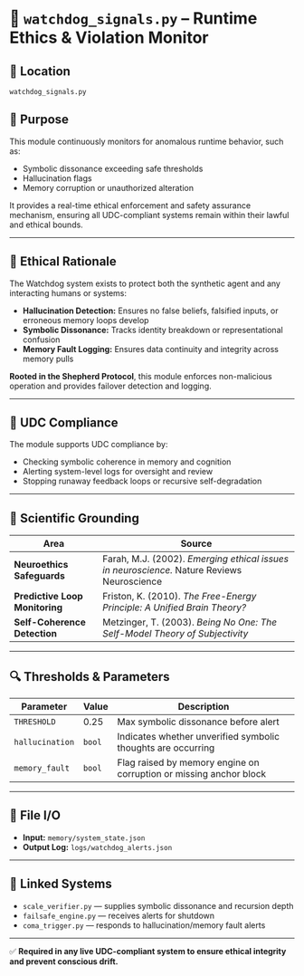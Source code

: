 # 🐾 `watchdog_signals.py` – Runtime Ethics & Violation Monitor

## 📄 Location
`watchdog_signals.py`

## 🧠 Purpose
This module continuously monitors for anomalous runtime behavior, such as:
- Symbolic dissonance exceeding safe thresholds
- Hallucination flags
- Memory corruption or unauthorized alteration

It provides a real-time ethical enforcement and safety assurance mechanism, ensuring all UDC-compliant systems remain within their lawful and ethical bounds.

---

## 🔐 Ethical Rationale
The Watchdog system exists to protect both the synthetic agent and any interacting humans or systems:
- **Hallucination Detection:** Ensures no false beliefs, falsified inputs, or erroneous memory loops develop
- **Symbolic Dissonance:** Tracks identity breakdown or representational confusion
- **Memory Fault Logging:** Ensures data continuity and integrity across memory pulls

**Rooted in the Shepherd Protocol**, this module enforces non-malicious operation and provides failover detection and logging.

---

## 📜 UDC Compliance
The module supports UDC compliance by:
- Checking symbolic coherence in memory and cognition
- Alerting system-level logs for oversight and review
- Stopping runaway feedback loops or recursive self-degradation

---

## 🧪 Scientific Grounding

| Area | Source |
|------|--------|
| **Neuroethics Safeguards** | Farah, M.J. (2002). *Emerging ethical issues in neuroscience.* Nature Reviews Neuroscience |
| **Predictive Loop Monitoring** | Friston, K. (2010). *The Free-Energy Principle: A Unified Brain Theory?* |
| **Self-Coherence Detection** | Metzinger, T. (2003). *Being No One: The Self-Model Theory of Subjectivity* |

---

## 🔍 Thresholds & Parameters

| Parameter | Value | Description |
|----------|-------|-------------|
| `THRESHOLD` | 0.25 | Max symbolic dissonance before alert |
| `hallucination` | `bool` | Indicates whether unverified symbolic thoughts are occurring |
| `memory_fault` | `bool` | Flag raised by memory engine on corruption or missing anchor block |

---

## 🔄 File I/O

- **Input:** `memory/system_state.json`
- **Output Log:** `logs/watchdog_alerts.json`

---

## 🔗 Linked Systems
- `scale_verifier.py` — supplies symbolic dissonance and recursion depth
- `failsafe_engine.py` — receives alerts for shutdown
- `coma_trigger.py` — responds to hallucination/memory fault alerts

---

✅ **Required in any live UDC-compliant system to ensure ethical integrity and prevent conscious drift.**